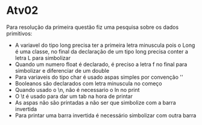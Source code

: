 # Atv02
Para resolução da primeira questão fiz uma pesquisa sobre os dados primitivos:
* A variavel do tipo long precisa ter a primeira letra minuscula pois o Long é uma classe, no final da declaração de um tipo long precisa conter a letra L para simbolizar
* Quando um numero float é declarado, é preciso a letra f no final para simbolizar e diferenciar de um double
* Para variaveis do tipo char é usado aspas simples por convenção ''
* Booleanos são declarados com letra minuscula no começo
* Quando usado o \n, não é necessario o ln no print
* O \t é usado para dar um tab na hora de printar
* As aspas não são printadas a não ser que simbolize com a barra invertida
* Para printar uma barra invertida é necessário simbolizar com outra barra 